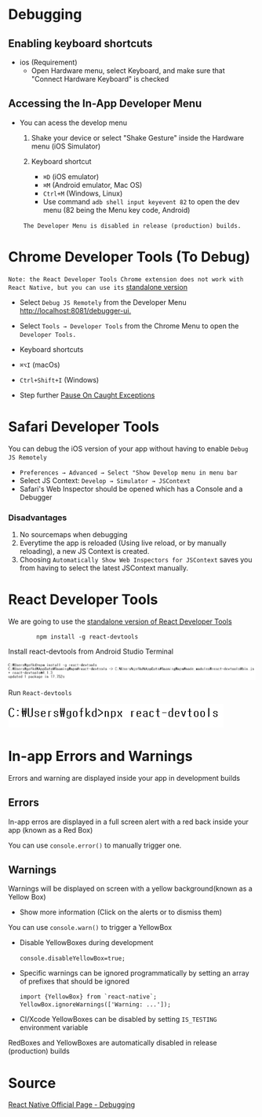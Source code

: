 # Debugging

## Enabling keyboard shortcuts 

+ ios (Requirement)
    + Open Hardware menu, select Keyboard, and make sure that "Connect Hardware Keyboard" is checked

## Accessing the In-App Developer Menu

+ You can acess the develop menu
    1. Shake your device or select "Shake Gesture" inside the Hardware menu (iOS Simulator)

    2. Keyboard shortcut 
        + `⌘D` (iOS emulator)
        + `⌘M` (Android emulator, Mac OS)
        + `Ctrl+M` (Windows, Linux)
        + Use command `adb shell input keyevent 82` to open the dev menu (82 being the Menu key code, Android)

    ``` The Developer Menu is disabled in release (production) builds.```

# Chrome Developer Tools (To Debug)

`Note: the React Developer Tools Chrome extension does not work with React Native, but you can use its` [standalone version](live-reload.md#React-developer-tools)


+ Select `Debug JS Remotely` from the Developer Menu [http://localhost:8081/debugger-ui.](http://localhost:8081/debugger-ui.)

+ Select `Tools → Developer Tools` from the Chrome Menu to open the `Developer Tools.`

+ Keyboard shortcuts
 + `⌘⌥I` (macOs)
 + `Ctrl+Shift+I` (Windows)

+ Step further [Pause On Caught Exceptions](https://stackoverflow.com/questions/2233339/javascript-is-there-a-way-to-get-chrome-to-break-on-all-errors/17324511#17324511)



# Safari Developer Tools

 You can debug the iOS version of your app without having to enable `Debug JS Remotely`

 + `Preferences → Advanced → Select "Show Develop menu in menu bar` 
 + Select JS Context: `Develop → Simulator → JSContext` 
 + Safari's Web Inspector should be opened which has a Console and a Debugger 

 ### Disadvantages

 1. No sourcemaps when debugging
 2. Everytime the app is reloaded (Using live reload, or by manually reloading), a new JS Context is created.
 3. Choosing `Automatically Show Web Inspectors for JSContext` saves you from having to select the latest JSContext manually.

# React Developer Tools

We are going to use the [standalone version of React Developer Tools](https://github.com/facebook/react/tree/master/packages/react-devtools)


            npm install -g react-devtools

Install react-devtools from Android Studio Terminal

![reactdevtools](../images/react-devtools.png)

Run `React-devtools`

![use-react-devtools](../images/use-react-devtools.png)

# In-app Errors and Warnings

Errors and warning are displayed inside your app in development builds

## Errors

In-app erros are displayed in a full screen alert with a red back inside your app (known as a Red Box)

You can use `console.error()` to manually trigger one.

## Warnings

Warnings will be displayed on screen with a yellow background(known as a Yellow Box)

+ Show more information (Click on the alerts or to dismiss them)

You can use `console.warn()` to trigger a YellowBox

+ Disable YellowBoxes during development
 
    `console.disableYellowBox=true;` 

+ Specific warnings can be ignored programmatically by setting an array of prefixes that should be ignored

    ``` 
    import {YellowBox} from `react-native`;
    YellowBox.ignoreWarnings(['Warning: ...']);
    ```

+ CI/Xcode 
    YellowBoxes can be disabled by setting `IS_TESTING` environment variable

 RedBoxes and YellowBoxes are automatically disabled in release (production) builds



# Source

[React Native Official Page - Debugging](https://facebook.github.io/react-native/docs/debugging#reloading-javascript)



